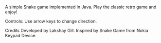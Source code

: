 A simple Snake game implemented in Java. Play the classic retro game and enjoy!

Controls:
Use arrow keys to change direction.

Credits
Developed by Lakshay Gill.
Inspired by Snake Game from Nokia Keypad Device.
